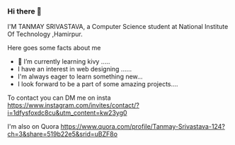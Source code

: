 ### Hi there 👋

<!--
**ktsrivastava29/ktsrivastava29** is a ✨ _special_ ✨ repository because its `README.md` (this file) appears on your GitHub profile.

Here are some ideas to get you started:

- 🔭 I’m currently working on ...
- 🌱 I’m currently learning ...
- 👯 I’m looking to collaborate on ...
- 🤔 I’m looking for help with ...
- 💬 Ask me about ...
- 📫 How to reach me: ...
- 😄 Pronouns: ...
- ⚡ Fun fact: ...
- - I look forward to be a part of amazing projects on Artificial Intelligence....
-->

I'M TANMAY SRIVASTAVA,
a Computer Science student at National Institute Of Technology ,Hamirpur.

Here goes some facts about me
- 🌱 I’m currently learning kivy ..... 
- I have an interest in web designing ......
- I'm always eager to learn something new...
- I look forward to be a part of some amazing projects....


To contact you can DM me on insta
 https://www.instagram.com/invites/contact/?i=1dfysfoxdc8cu&utm_content=kw23yg0
 
 I'm also on Quora
 https://www.quora.com/profile/Tanmay-Srivastava-124?ch=3&share=519b22e5&srid=uBZF8o
